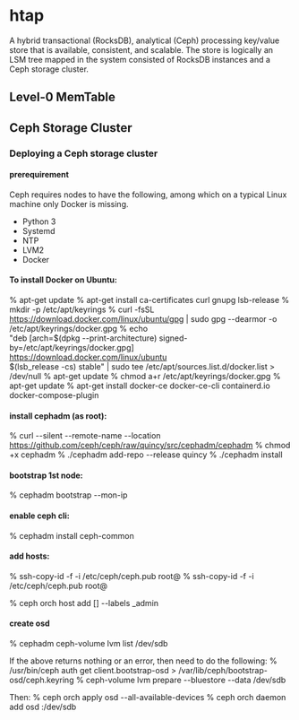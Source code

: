 # htap
A hybrid transactional (RocksDB), analytical (Ceph) processing key/value store that is available, consistent, and scalable. The store is logically an LSM tree mapped in the system consisted of RocksDB instances and a Ceph storage cluster. 

## Level-0 MemTable

## Ceph Storage Cluster

### Deploying a Ceph storage cluster
#### prerequirement
Ceph requires nodes to have the following, among which on a typical Linux machine only Docker is missing. 
- Python 3
- Systemd
- NTP
- LVM2
- Docker
#### To install Docker on Ubuntu:
% apt-get update
% apt-get install ca-certificates curl gnupg lsb-release
% mkdir -p /etc/apt/keyrings
% curl -fsSL https://download.docker.com/linux/ubuntu/gpg | sudo gpg --dearmor -o /etc/apt/keyrings/docker.gpg
% echo \
  "deb [arch=$(dpkg --print-architecture) signed-by=/etc/apt/keyrings/docker.gpg] https://download.docker.com/linux/ubuntu \
  $(lsb_release -cs) stable" | sudo tee /etc/apt/sources.list.d/docker.list > /dev/null
% apt-get update
% chmod a+r /etc/apt/keyrings/docker.gpg
% apt-get update
% apt-get install docker-ce docker-ce-cli containerd.io docker-compose-plugin

#### install cephadm (as root):
% curl --silent --remote-name --location https://github.com/ceph/ceph/raw/quincy/src/cephadm/cephadm
% chmod +x cephadm
% ./cephadm add-repo --release quincy
% ./cephadm install

#### bootstrap 1st node:
% cephadm bootstrap --mon-ip *<mon-ip>*

#### enable ceph cli: 
% cephadm install ceph-common

#### add hosts:
% ssh-copy-id -f -i /etc/ceph/ceph.pub root@*<host-2>*
% ssh-copy-id -f -i /etc/ceph/ceph.pub root@*<host-3>*

% ceph orch host add *<host-2>* [*<ip-host-2>*] --labels _admin

#### create osd
% cephadm ceph-volume lvm list /dev/sdb

If the above returns nothing or an error, then need to do the following: 
% /usr/bin/ceph auth get client.bootstrap-osd > /var/lib/ceph/bootstrap-osd/ceph.keyring
% ceph-volume lvm prepare --bluestore --data /dev/sdb

Then:
% ceph orch apply osd --all-available-devices
% ceph orch daemon add osd *<host1>*:/dev/sdb